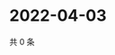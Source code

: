 # 2022-04-03

共 0 条

<!-- BEGIN WEIBO -->
<!-- 最后更新时间 Sun Apr 03 2022 22:00:30 GMT+0800 (China Standard Time) -->

<!-- END WEIBO -->
